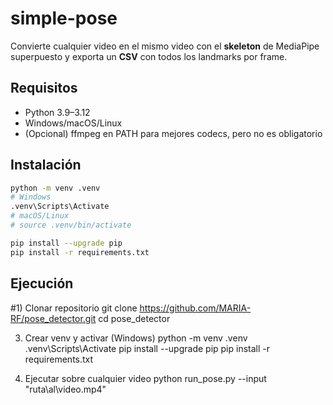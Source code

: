 # simple-pose

Convierte cualquier video en el mismo video con el **skeleton** de MediaPipe superpuesto y exporta un **CSV** con todos los landmarks por frame.

## Requisitos

- Python 3.9–3.12
- Windows/macOS/Linux
- (Opcional) ffmpeg en PATH para mejores codecs, pero no es obligatorio

## Instalación

```bash
python -m venv .venv
# Windows
.venv\Scripts\Activate
# macOS/Linux
# source .venv/bin/activate

pip install --upgrade pip
pip install -r requirements.txt

```
## Ejecución

#1) Clonar repositorio
git clone https://github.com/MARIA-RF/pose_detector.git
cd pose_detector

3) Crear venv y activar (Windows)
python -m venv .venv
.venv\Scripts\Activate
pip install --upgrade pip
pip install -r requirements.txt

4) Ejecutar sobre cualquier video
python run_pose.py --input "ruta\al\video.mp4"

